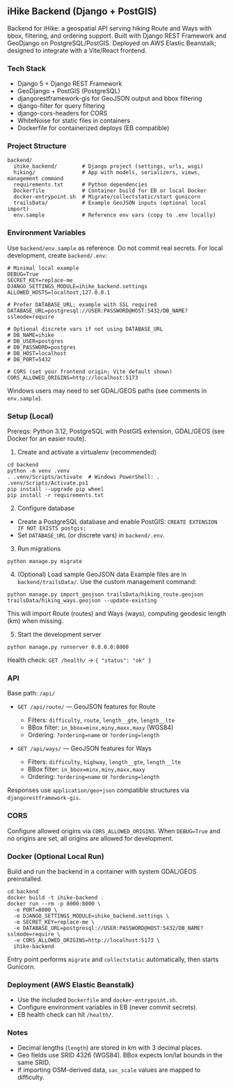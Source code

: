 ## iHike Backend (Django + PostGIS)

Backend for iHike: a geospatial API serving hiking Route and Ways with bbox, filtering, and ordering support. Built with Django REST Framework and GeoDjango on PostgreSQL/PostGIS. Deployed on AWS Elastic Beanstalk; designed to integrate with a Vite/React frontend.

### Tech Stack
- Django 5 + Django REST Framework
- GeoDjango + PostGIS (PostgreSQL)
- djangorestframework-gis for GeoJSON output and bbox filtering
- django-filter for query filtering
- django-cors-headers for CORS
- WhiteNoise for static files in containers
- Dockerfile for containerized deploys (EB compatible)

### Project Structure
```
backend/
  ihike_backend/        # Django project (settings, urls, wsgi)
  hiking/               # App with models, serializers, views, management command
  requirements.txt      # Python dependencies
  Dockerfile            # Container build for EB or local Docker
  docker-entrypoint.sh  # Migrate/collectstatic/start gunicorn
  trailsData/           # Example GeoJSON inputs (optional local import)
  env.sample            # Reference env vars (copy to .env locally)
```

### Environment Variables
Use `backend/env.sample` as reference. Do not commit real secrets. For local development, create `backend/.env`:

```
# Minimal local example
DEBUG=True
SECRET_KEY=replace-me
DJANGO_SETTINGS_MODULE=ihike_backend.settings
ALLOWED_HOSTS=localhost,127.0.0.1

# Prefer DATABASE_URL; example with SSL required
DATABASE_URL=postgresql://USER:PASSWORD@HOST:5432/DB_NAME?sslmode=require

# Optional discrete vars if not using DATABASE_URL
# DB_NAME=ihike
# DB_USER=postgres
# DB_PASSWORD=postgres
# DB_HOST=localhost
# DB_PORT=5432

# CORS (set your frontend origin; Vite default shown)
CORS_ALLOWED_ORIGINS=http://localhost:5173
```

Windows users may need to set GDAL/GEOS paths (see comments in `env.sample`).

### Setup (Local)
Prereqs: Python 3.12, PostgreSQL with PostGIS extension, GDAL/GEOS (see Docker for an easier route).

1) Create and activate a virtualenv (recommended)
```
cd backend
python -m venv .venv
. .venv/Scripts/activate  # Windows PowerShell: . .venv/Scripts/Activate.ps1
pip install --upgrade pip wheel
pip install -r requirements.txt
```

2) Configure database
- Create a PostgreSQL database and enable PostGIS: `CREATE EXTENSION IF NOT EXISTS postgis;`
- Set `DATABASE_URL` (or discrete vars) in `backend/.env`.

3) Run migrations
```
python manage.py migrate
```

4) (Optional) Load sample GeoJSON data
Example files are in `backend/trailsData/`. Use the custom management command:
```
python manage.py import_geojson trailsData/hiking_route.geojson trailsData/hiking_ways.geojson --update-existing
```
This will import Route (routes) and Ways (ways), computing geodesic length (km) when missing.

5) Start the development server
```
python manage.py runserver 0.0.0.0:8000
```

Health check: `GET /health/` → `{ "status": "ok" }`

### API
Base path: `/api/`

- `GET /api/route/` — GeoJSON features for Route
  - Filters: `difficulty`, `route`, `length__gte`, `length__lte`
  - BBox filter: `in_bbox=minx,miny,maxx,maxy` (WGS84)
  - Ordering: `?ordering=name` or `?ordering=length`

- `GET /api/ways/` — GeoJSON features for Ways
  - Filters: `difficulty`, `highway`, `length__gte`, `length__lte`
  - BBox filter: `in_bbox=minx,miny,maxx,maxy`
  - Ordering: `?ordering=name` or `?ordering=length`

Responses use `application/geo+json` compatible structures via `djangorestframework-gis`.

### CORS
Configure allowed origins via `CORS_ALLOWED_ORIGINS`. When `DEBUG=True` and no origins are set, all origins are allowed for development.

### Docker (Optional Local Run)
Build and run the backend in a container with system GDAL/GEOS preinstalled.

```
cd backend
docker build -t ihike-backend .
docker run --rm -p 8000:8000 \
  -e PORT=8000 \
  -e DJANGO_SETTINGS_MODULE=ihike_backend.settings \
  -e SECRET_KEY=replace-me \
  -e DATABASE_URL=postgresql://USER:PASSWORD@HOST:5432/DB_NAME?sslmode=require \
  -e CORS_ALLOWED_ORIGINS=http://localhost:5173 \
  ihike-backend
```

Entry point performs `migrate` and `collectstatic` automatically, then starts Gunicorn.

### Deployment (AWS Elastic Beanstalk)
- Use the included `Dockerfile` and `docker-entrypoint.sh`.
- Configure environment variables in EB (never commit secrets).
- EB health check can hit `/health/`.

### Notes
- Decimal lengths (`length`) are stored in km with 3 decimal places.
- Geo fields use SRID 4326 (WGS84). BBox expects lon/lat bounds in the same SRID.
- If importing OSM-derived data, `sac_scale` values are mapped to difficulty.


